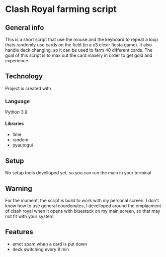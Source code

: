 # Clash Royal farming script 

## General info 
This is a short script that use the mouse and the keyboard to repeat a loop thats randomly use cards on the field (in a x3 elexir fiesta game). It also handle deck changing, so it can be used to farm 40 different cards.
The goal of this script is to max out the card maxery in order to get gold and experience. 

## Technology 
Project is created with

### Language 
Python 3.9

#### Libraries
- time 
- random 
- pyautogui 
  
## Setup
No setup tools develloped yet, so you can run the main in your terminal

## Warning
For the moment, the script is build to work with my personal screen. I don't know how to use general coordonates, I develloped around the emplacment of clash royal when it opens with bluestack on my main screen, so that may not fit with your system.

## Features
- emot spam when a card is put down 
- deck switching every 8 min 
